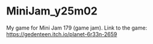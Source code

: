 # MiniJam_y25m02

My game for Mini Jam 179 (game jam). Link to the game: https://gedenteen.itch.io/planet-6r33n-2659

